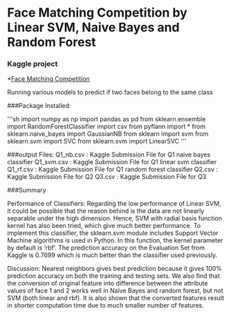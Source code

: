 # Face Matching Competition by Linear SVM, Naive Bayes and Random Forest

### Kaggle project 
*[Face Matching Competition]

[Face Matching Competition]:<https://kaggle.com/join/cs498dfhw3>

Running various models to predict if two faces belong to the same class


###Package Installed:

'''sh
import numpy as np 
import pandas as pd
from sklearn.ensemble import RandomForestClassifier
import csv
from pyflann import *
from sklearn.naive_bayes import GaussianNB
from sklearn import svm
from sklearn.svm import SVC
from sklearn.svm import LinearSVC
'''

###output Files:
Q1_nb.csv : Kaggle Submission File for Q1 naive bayes classifier
Q1_svm.csv : Kaggle Submission File for Q1 linear svm classifier
Q1_rf.csv : Kaggle Submission File for Q1 random forest classifier
Q2.csv : Kaggle Submission File for Q2
Q3.csv : Kaggle Submission File for Q3

###Summary

Performance of Classifiers:
Regarding the low performance of Linear SVM, it could be possible that the reason behind is the data are not linearly separable under the high dimension. Hence, SVM with radial basis function kernel has also been tried, which give much better performance. To implement this classifier, the sklearn.svm module includes Support Vector Machine algorithms is used in Python. In this function, the kernel parameter by default is ‘rbf’. The prediction accuracy on the Evaluation Set from Kaggle is 0.7699 which is much better than the classifier used previously.

Discussion:
Nearest neighbors gives best prediction because it gives 100% prediction accuracy on both the training and testing sets. We also find that the conversion of original feature into difference between the attribute values of face 1 and 2 works well in Naïve Bayes and random forest, but not SVM (both linear and rbf). It is also shown that the converted features result in shorter computation time due to much smaller number of features.